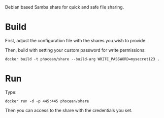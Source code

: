 Debian based Samba share for quick and safe file sharing.

# Build

First, adjust the configuration file with the shares you wish to provide.

Then, build with setting your custom password for write permissions:

```
docker build -t phocean/share --build-arg WRITE_PASSWORD=mysecret123 .
```

# Run

Type:

```
docker run -d -p 445:445 phocean/share
```

Then you can access to the share with the credentials you set.
